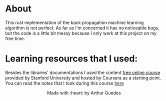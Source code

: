 # About
This rust implementation of the back propagation machine learning algorithm is not perfect.
As far as I'm concerned it has no noticeable bugs, but the code is a little bit messy because I only work at this project on my free time.

# Learning resources that I used:
Besides the libraries' documentations I used the content [free online course](https://www.coursera.org/learn/machine-learning) provided by Stanford University and hosted by Coursera as a starting point.
You can read the notes that I took during this course [here](resources/Back%20propagation.md)

<p align="center"> Made with :heart: by <bold>Arthur Guedes</bold>
</p>
